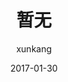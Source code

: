 ---
layout:     post
title:      "暂无"
date:       2017-01-30
author:     "xunkang"
header-img: "img/post-bg-js-version.jpg"
tags:
    - 可视化

---